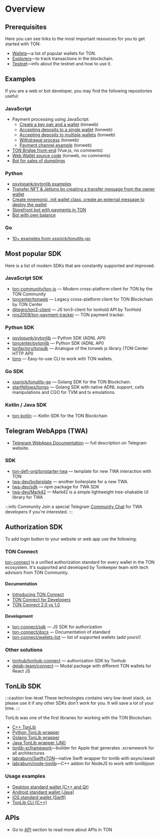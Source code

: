 # Overview

## Prerequisites

Here you can see links to the most important resources for you to get started with TON:

- [Wallets](https://ton.org/wallets)—a list of popular wallets for TON.
- [Explorers](https://ton.app/explorers)—to track transactions in the blockchain.
- [Testnet](/develop/smart-contracts/environment/testnet.md)—info about the testnet and how to use it.

## Examples

If you are a web or bot developer, you may find the following repositories useful:

### JavaScript

* Payment processing using JavaScript:
  * [Create a key pair and a wallet](https://github.com/toncenter/examples/blob/main/common.js) (tonweb)
  * [Accepting deposits to a single wallet](https://github.com/toncenter/examples/blob/main/deposits-single-wallet.js) (tonweb)
  * [Accepting deposits to multiple wallets](https://github.com/toncenter/examples/blob/main/deposits-multi-wallet.js) (tonweb)
  * [Withdrawal process](https://github.com/toncenter/examples/blob/main/withdrawals.js) (tonweb)
  * [Payment channel example](https://github.com/toncenter/payment-channels-example/blob/main/index.js) (tonweb)
* [TON Bridge front-end](https://github.com/ton-blockchain/bridge) (Vue.js, no comments)
* [Web Wallet source code](https://github.com/toncenter/ton-wallet) (tonweb, no comments)
* [Bot for sales of dumplings](/develop/dapps/tutorials/accept-payments-in-a-telegram-bot-js)


### Python

- [psylopank/pytonlib examples](https://github.com/psylopunk/pytonlib/tree/main/examples)
- [Transfer NFT & Jettons by creating a transfer message from the owner wallet](https://github.com/tonfactory/tonsdk#transfer-nft--jettons-by-creating-a-transfer-message-from-an-owner-wallet)
- [Create mnemonic, init wallet class, create an external message to deploy the wallet](https://github.com/tonfactory/tonsdk#create-mnemonic-init-wallet-class-create-external-message-to-deploy-the-wallet)
- [Storefront bot with payments in TON](/develop/dapps/tutorials/accept-payments-in-a-telegram-bot)
- [Bot with own balance](/develop/dapps/tutorials/accept-payments-in-a-telegram-bot-2)

### Go

- [10+ examples from xssnick/tonutils-go](https://github.com/xssnick/tonutils-go/tree/master/example)

## Most popular SDK

Here is a list of modern SDKs that are constantly supported and improved:

### JavaScript SDK

* [ton-community/ton-js](https://github.com/ton-community/ton) — _Modern_ cross-platform client for TON by the TON Community
* [toncenter/tonweb](https://github.com/toncenter/tonweb) — Legacy cross-platform client for TON Blockchain by TON Center
* [@tegro/ton3-client](https://github.com/TegroTON/ton3-client) — JS ton3-client for tonhold API by TonHold
* [nns2009/ton-payment-tracker](https://github.com/nns2009/ton-payment-tracker) — TON payment tracker.

### Python SDK

- [psylopunk/pytonlib](https://github.com/psylopunk/pytonlib) — Python SDK (ADNL API)
- [toncenter/pytonlib](https://github.com/toncenter/pytonlib) — Python SDK (ADNL API)
- [tonfactory/tonsdk](https://github.com/tonfactory/tonsdk) — Analogue of the tonweb js library (TON Center HTTP API)
- [tons](https://pypi.org/project/tons/) — Easy-to-use CLI to work with TON wallets.

### Go SDK

- [xssnick/tonutils-go](https://github.com/xssnick/tonutils-go) — Golang SDK for the TON Blockchain. 
- [startfellows/tongo](https://github.com/startfellows/tongo) — Golang SDK with native ADNL support, cells manipulations and CGO for TVM and tx emulations.


### Kotlin / Java SDK

- [ton-kotlin](https://github.com/andreypfau/ton-kotlin) — Kotlin SDK for the TON Blockchain

## Telegram WebApps (TWA)

- [Telegram WebApps Documentation](https://core.telegram.org/bots/webapps) — full description on Telegram website.

### SDK

- [ton-defi-org/tonstarter-twa](https://github.com/ton-defi-org/tonstarter-twa) — template for new TWA interaction with TON
- [twa-dev/boilerplate](https://github.com/twa-dev/Boilerplate) — another boilerplate for a new TWA.
- [twa-dev/sdk](https://github.com/twa-dev/sdk) — npm package for TWA SDK
- [twa-dev/Mark42](https://github.com/twa-dev/Mark42) — Mark42 is a simple lightweight tree-shakable UI library for TWA

:::info Community
Join a special Telegram [Community Chat](https://t.me/+1mQMqTopB1FkNjIy) for TWA developers if you're interested.
:::

## Authorization SDK

To add login button to your website or web app use the following:

### TON Connect

[ton-connect](
/develop/dapps/ton-connect) is a unified authorization standard for every wallet in the TON ecosystem. It's supported and developed by Tonkeeper team with tech advisors from TON Community.

#### Documentation

* [Introducing TON Connect](/develop/dapps/ton-connect)
* [TON Connect for Developers](/develop/dapps/ton-connect/developers)
* [TON Connect 2.0 vs 1.0](/develop/dapps/ton-connect/comparison)

#### Development

- [ton-connect/sdk](https://github.com/ton-connect) — JS SDK for authorization
- [ton-connect/docs](https://github.com/ton-connect/docs) — Documentation of standard
- [ton-connect/wallets-list](https://github.com/ton-connect/wallets-list) — list of supported wallets (add yours!)

### Other solutions

- [tonhub/tonhub-connect](https://developers.tonhub.com/docs/apps) — authorization SDK by Tonhub
- [delab-team/connect](https://github.com/delab-team/connect) — Modal package with different TON wallets for React JS

## TonLib SDK

:::caution low-level
These technologies contains very low-level stack, so please use it if any other SDKs don't work for you. It will save a lot of your time.
:::

TonLib was one of the first libraries for working with the TON Blockchain.

- [C++ TonLib](https://github.com/ton-blockchain/ton/tree/master/example/cpp)
- [Python TonLib wrapper](https://github.com/toncenter/pytonlib)
- [Golang TonLib wrapper](https://github.com/ton-blockchain/tonlib-go)
- [Java TonLib wrapper (JNI)](https://github.com/ton-blockchain/tonlib-java)
- [tonlib-xcframework](https://github.com/labraburn/tonlib-xcframework)—builder for Apple that generates .xcramework for all architectures
- [labraburn/SwiftyTON](https://github.com/labraburn/SwiftyTON)—native Swift wrapper for tonlib with async/await
- [labraburn/node-tonlib](https://github.com/labraburn/node-tonlib)—C++ addon for NodeJS to work with tonlibjson

### Usage examples

- [Desktop standard wallet (C++ and Qt)](https://github.com/ton-blockchain/wallet-desktop)
- [Android standard wallet (Java)](https://github.com/ton-blockchain/wallet-android)
- [iOS standard wallet (Swift)](https://github.com/ton-blockchain/wallet-ios)
- [TonLib CLI (C++)](https://github.com/ton-blockchain/ton/blob/master/tonlib/tonlib/tonlib-cli.cpp)

## APIs

- Go to [API](/develop/dapps/apis) section to read more about APIs in TON